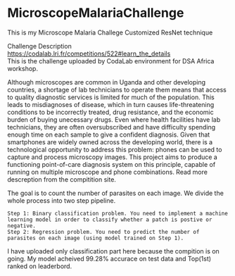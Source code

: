 # MicroscopeMalariaChallenge
This is my Microscope Malaria Challege Customized ResNet technique

Challenge Description
https://codalab.lri.fr/competitions/522#learn_the_details
<br/>This is the challenge uploaded by CodaLab environment for DSA Africa workshop.

Although microscopes are common in Uganda and other developing countries, a shortage of lab technicians to operate them means that access to quality diagnostic services is limited for much of the population. This leads to misdiagnoses of disease, which in turn causes life-threatening conditions to be incorrectly treated, drug resistance, and the economic burden of buying unecessary drugs. Even where health facilities have lab technicians, they are often oversubscribed and have difficulty spending enough time on each sample to give a confident diagnosis. Given that smartphones are widely owned across the developing world, there is a technological opportunity to address this problem: phones can be used to capture and process microscopy images. This project aims to produce a functioning point-of-care diagnosis system on this principle, capable of running on multiple microscope and phone combinations. Read more descreption from the compitition site.

The goal is to count the number of parasites on each image. We divide the whole process into two step pipeline.

    Step 1: Binary classification problem. You need to implement a machine learning model in order to classify whether a patch is postive or negative.
    Step 2: Regression problem. You need to predict the number of parasites on each image (using model trained on Step 1).

I have uploaded only classification part here because the compition is on going. My model acheived 99.28% accurace on test data and Top(1st) ranked on leaderbord.
